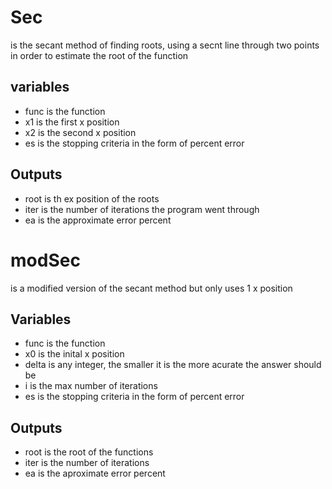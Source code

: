 # Sec
is the secant method of finding roots, using a secnt line through two points in order to estimate the root of the function
## variables
* func is the function
* x1 is the first x position
* x2 is the second x position
* es is the stopping criteria in the form of percent error
## Outputs
* root is th ex position of the roots
* iter is the number of iterations the program went through
* ea is the approximate error percent
# modSec
is a modified version of the secant method but only uses 1 x position
## Variables
* func is the function
* x0 is the inital x position
* delta is any integer, the smaller it is the more acurate the answer should be
* i is the max number of iterations
* es is the stopping criteria in the form of percent error
## Outputs
* root is the root of the functions
* iter is the number of iterations
* ea is the aproximate error percent
